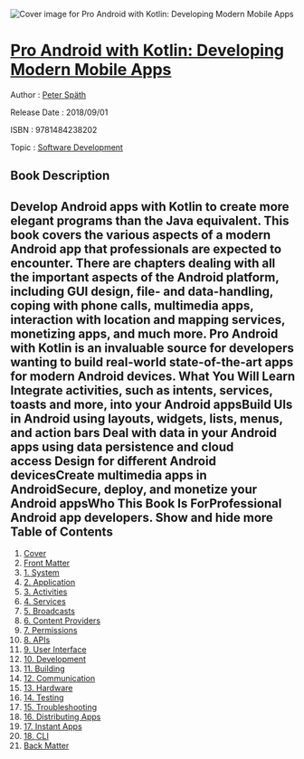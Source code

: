 ![Cover image for Pro Android with Kotlin: Developing Modern Mobile Apps](https://imgdetail.ebookreading.net/cover/cover/software_development/EB9781484238202.jpg)

[Pro Android with Kotlin: Developing Modern Mobile Apps](https://ebookreading.net/view/book/Pro+Android+with+Kotlin%3A+Developing+Modern+Mobile+Apps-EB9781484238202_1.html "Pro Android with Kotlin: Developing Modern Mobile Apps")
====================================================================================================================

Author : [Peter Späth](https://ebookreading.net/search/author/Peter+Sp%C3%A4th)

Release Date : 2018/09/01

ISBN : 9781484238202

Topic : [Software Development](https://ebookreading.net/search/category/software-development)

Book Description
-----------------

 Develop Android apps with Kotlin to create more elegant programs than the Java equivalent. This book covers the various aspects of a modern Android app that professionals are expected to encounter. There are chapters dealing with all the important aspects of the Android platform, including GUI design, file- and data-handling, coping with phone calls, multimedia apps, interaction with location and mapping services, monetizing apps, and much more.
Pro Android with Kotlin is an invaluable source for developers wanting to build real-world state-of-the-art apps for modern Android devices.
What You Will Learn
Integrate activities, such as intents, services, toasts and more, into your Android appsBuild UIs in Android using layouts, widgets, lists, menus, and action bars Deal with data in your Android apps using data persistence and cloud access Design for different Android devicesCreate multimedia apps in AndroidSecure, deploy, and monetize your Android appsWho This Book Is ForProfessional Android app developers.
        Show and hide more                
Table of Contents
-----------------

1. [Cover](https://ebookreading.net/view/book/Pro+Android+with+Kotlin%3A+Developing+Modern+Mobile+Apps-EB9781484238202_1.html)
1. [Front Matter](https://ebookreading.net/view/book/Pro+Android+with+Kotlin%3A+Developing+Modern+Mobile+Apps-EB9781484238202_2.html)
1. [1. System](https://ebookreading.net/view/book/Pro+Android+with+Kotlin%3A+Developing+Modern+Mobile+Apps-EB9781484238202_3.html)
1. [2. Application](https://ebookreading.net/view/book/Pro+Android+with+Kotlin%3A+Developing+Modern+Mobile+Apps-EB9781484238202_4.html)
1. [3. Activities](https://ebookreading.net/view/book/Pro+Android+with+Kotlin%3A+Developing+Modern+Mobile+Apps-EB9781484238202_5.html)
1. [4. Services](https://ebookreading.net/view/book/Pro+Android+with+Kotlin%3A+Developing+Modern+Mobile+Apps-EB9781484238202_6.html)
1. [5. Broadcasts](https://ebookreading.net/view/book/Pro+Android+with+Kotlin%3A+Developing+Modern+Mobile+Apps-EB9781484238202_7.html)
1. [6. Content Providers](https://ebookreading.net/view/book/Pro+Android+with+Kotlin%3A+Developing+Modern+Mobile+Apps-EB9781484238202_8.html)
1. [7. Permissions](https://ebookreading.net/view/book/Pro+Android+with+Kotlin%3A+Developing+Modern+Mobile+Apps-EB9781484238202_9.html)
1. [8. APIs](https://ebookreading.net/view/book/Pro+Android+with+Kotlin%3A+Developing+Modern+Mobile+Apps-EB9781484238202_10.html)
1. [9. User Interface](https://ebookreading.net/view/book/Pro+Android+with+Kotlin%3A+Developing+Modern+Mobile+Apps-EB9781484238202_11.html)
1. [10. Development](https://ebookreading.net/view/book/Pro+Android+with+Kotlin%3A+Developing+Modern+Mobile+Apps-EB9781484238202_12.html)
1. [11. Building](https://ebookreading.net/view/book/Pro+Android+with+Kotlin%3A+Developing+Modern+Mobile+Apps-EB9781484238202_13.html)
1. [12. Communication](https://ebookreading.net/view/book/Pro+Android+with+Kotlin%3A+Developing+Modern+Mobile+Apps-EB9781484238202_14.html)
1. [13. Hardware](https://ebookreading.net/view/book/Pro+Android+with+Kotlin%3A+Developing+Modern+Mobile+Apps-EB9781484238202_15.html)
1. [14. Testing](https://ebookreading.net/view/book/Pro+Android+with+Kotlin%3A+Developing+Modern+Mobile+Apps-EB9781484238202_16.html)
1. [15. Troubleshooting](https://ebookreading.net/view/book/Pro+Android+with+Kotlin%3A+Developing+Modern+Mobile+Apps-EB9781484238202_17.html)
1. [16. Distributing Apps](https://ebookreading.net/view/book/Pro+Android+with+Kotlin%3A+Developing+Modern+Mobile+Apps-EB9781484238202_18.html)
1. [17. Instant Apps](https://ebookreading.net/view/book/Pro+Android+with+Kotlin%3A+Developing+Modern+Mobile+Apps-EB9781484238202_19.html)
1. [18. CLI](https://ebookreading.net/view/book/Pro+Android+with+Kotlin%3A+Developing+Modern+Mobile+Apps-EB9781484238202_20.html)
1. [Back Matter](https://ebookreading.net/view/book/Pro+Android+with+Kotlin%3A+Developing+Modern+Mobile+Apps-EB9781484238202_21.html)
